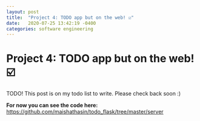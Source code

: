 ```yaml
---
layout: post
title:  "Project 4: TODO app but on the web! ☑️"
date:   2020-07-25 13:42:19 -0400
categories: software engineering
---
```


# Project 4: TODO app but on the web! ☑️

TODO! This post is on my todo list to write. Please check back soon :)

**For now you can see the code here:**
https://github.com/maishathasin/todo_flask/tree/master/server